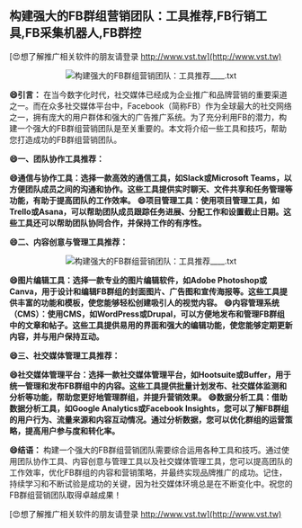 ## **构建强大的FB群组营销团队：工具推荐,FB行销工具,FB采集机器人,FB群控**

[😍想了解推广相关软件的朋友请登录 http://www.vst.tw](http://www.vst.tw)

 <center><img src="https://vst.tw/MP4/tuiguang/png/3.png" alt="构建强大的FB群组营销团队：工具推荐____.txt"></center>

**😄引言：**
在当今数字化时代，社交媒体已经成为企业推广和品牌营销的重要渠道之一。而在众多社交媒体平台中，Facebook（简称FB）作为全球最大的社交网络之一，拥有庞大的用户群体和强大的广告推广系统。为了充分利用FB的潜力，构建一个强大的FB群组营销团队是至关重要的。本文将介绍一些工具和技巧，帮助您打造成功的FB群组营销团队。

**😄一、团队协作工具推荐：**

**😄通信与协作工具：选择一款高效的通信工具，如Slack或Microsoft Teams，以方便团队成员之间的沟通和协作。这些工具提供实时聊天、文件共享和任务管理等功能，有助于提高团队的工作效率。**
**😄项目管理工具：使用项目管理工具，如Trello或Asana，可以帮助团队成员跟踪任务进展、分配工作和设置截止日期。这些工具还可以帮助团队协同合作，并保持工作的有序性。**

**😄二、内容创意与管理工具推荐：**

 <center><img src="https://vst.tw/MP4/tuiguang/png/5.png" alt="构建强大的FB群组营销团队：工具推荐____.txt"></center>

**😄图片编辑工具：选择一款专业的图片编辑软件，如Adobe Photoshop或Canva，用于设计和编辑FB群组的封面图片、广告图和宣传海报等。这些工具提供丰富的功能和模板，使您能够轻松创建吸引人的视觉内容。**
**😄内容管理系统（CMS）：使用CMS，如WordPress或Drupal，可以方便地发布和管理FB群组中的文章和帖子。这些工具提供易用的界面和强大的编辑功能，使您能够定期更新内容，并与用户保持互动。**

**😄三、社交媒体管理工具推荐：**

**😄社交媒体管理平台：选择一款社交媒体管理平台，如Hootsuite或Buffer，用于统一管理和发布FB群组中的内容。这些工具提供批量计划发布、社交媒体监测和分析等功能，帮助您更好地管理群组，并提升营销效果。**
**😄数据分析工具：借助数据分析工具，如Google Analytics或Facebook Insights，您可以了解FB群组的用户行为、流量来源和内容互动情况。通过分析数据，您可以优化群组的运营策略，提高用户参与度和转化率。**

**😄结语：**
构建一个强大的FB群组营销团队需要综合运用各种工具和技巧。通过使用团队协作工具、内容创意与管理工具以及社交媒体管理工具，您可以提高团队的工作效率，优化FB群组的内容和营销策略，并最终实现品牌推广的成功。记住，持续学习和不断试验是成功的关键，因为社交媒体环境总是在不断变化中。祝您的FB群组营销团队取得卓越成果！

[😍想了解推广相关软件的朋友请登录 http://www.vst.tw](http://www.vst.tw)



